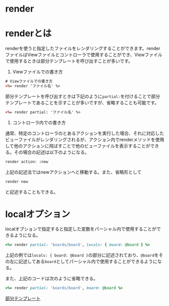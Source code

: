 # render


# renderとは


renderを使うと指定したファイルをレンダリングすることができます。renderファイルはViewファイルとコントローラで使用することができ、Viewファイルで使用するときは部分テンプレートを呼び出すことが多いです。

1. Viewファイルでの書き方


```html
# Viewファイルでの書き方
<%= render 'ファイル名' %>
```

部分テンプレートを呼び出すときは下記のように`partial:`を付けることで部分テンプレートであることを示すことが多いですが、省略することも可能です。

```html
<%= render partial: 'ファイル名' %>
```

1. コントローラ内での書き方


通常、特定のコントローラのとあるアクションを実行した場合、それに対応したビューファイルがレンダリングされるが、アクション内でrenderメソッドを使用して他のアクションに飛ばすことで他のビューファイルを表示することができる。その場合の記述は以下のようになる。

```html
render action: :new
```

上記の記述法ではnewアクションへと移動する。また、省略形として

```html
render new
```

と記述することもできる。

# localオプション


localオプションで指定すると指定した変数をパーシャル内で使用することができるようになる。

```ruby
<%= render partial: 'boards/board', locals: { board: @board } %>
```

上記の例では`locals: { board: @board }`の部分に記述されており、`@board`をその左に記述してある`board`としてパーシャル内で使用することができるようになる。

また、上記のコードは次のように省略できる。

```ruby
<%= render partial: 'boards/board', board: @board %>
```

[部分テンプレート](https://www.notion.so/09034695749f4dddbc65fa594eea76bf?pvs=21)
